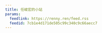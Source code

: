 ```yaml
---
title: 任峻宏的小站
params:
  feedlink: https://renny.ren/feed.rss
  feedid: 7cb1e4d171de505c99c340c9c66aecc7
---
```

